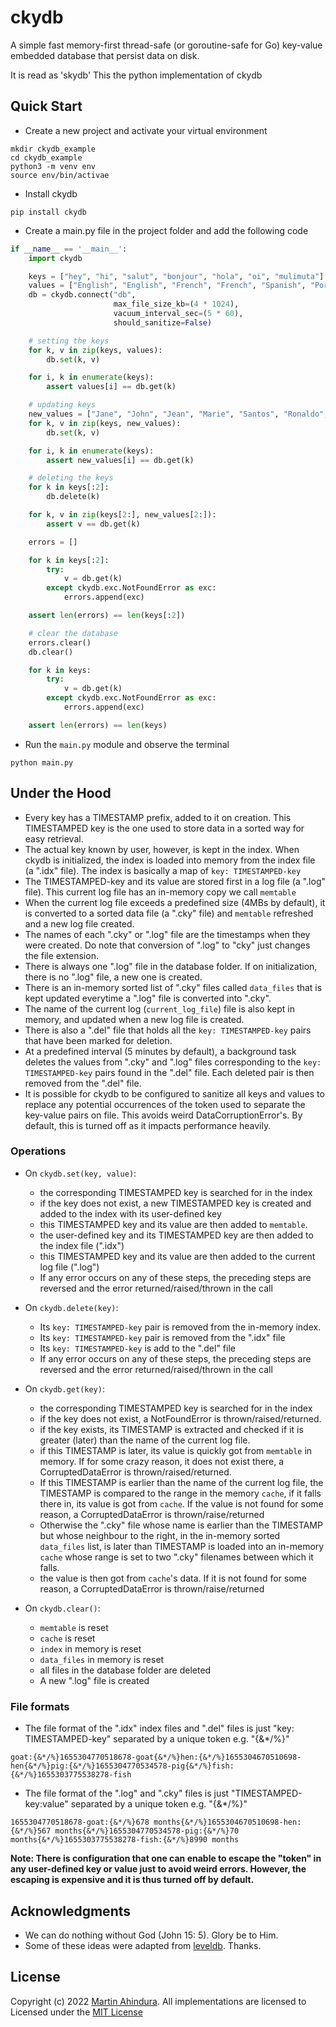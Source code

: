# ckydb

A simple fast memory-first thread-safe (or goroutine-safe for Go) key-value embedded database that persist data on disk.

It is read as 'skydb' This the python implementation of ckydb

## Quick Start

- Create a new project and activate your virtual environment

```shell
mkdir ckydb_example
cd ckydb_example
python3 -m venv env
source env/bin/activae
```

- Install ckydb

```shell
pip install ckydb
```

- Create a main.py file in the project folder and add the following code

```python
if __name__ == '__main__':
    import ckydb

    keys = ["hey", "hi", "salut", "bonjour", "hola", "oi", "mulimuta"]
    values = ["English", "English", "French", "French", "Spanish", "Portuguese", "Runyoro"]
    db = ckydb.connect("db",
                       max_file_size_kb=(4 * 1024),
                       vacuum_interval_sec=(5 * 60),
                       should_sanitize=False)

    # setting the keys
    for k, v in zip(keys, values):
        db.set(k, v)

    for i, k in enumerate(keys):
        assert values[i] == db.get(k)

    # updating keys
    new_values = ["Jane", "John", "Jean", "Marie", "Santos", "Ronaldo", "Aliguma"]
    for k, v in zip(keys, new_values):
        db.set(k, v)

    for i, k in enumerate(keys):
        assert new_values[i] == db.get(k)

    # deleting the keys
    for k in keys[:2]:
        db.delete(k)

    for k, v in zip(keys[2:], new_values[2:]):
        assert v == db.get(k)

    errors = []

    for k in keys[:2]:
        try:
            v = db.get(k)
        except ckydb.exc.NotFoundError as exc:
            errors.append(exc)

    assert len(errors) == len(keys[:2])

    # clear the database
    errors.clear()
    db.clear()

    for k in keys:
        try:
            v = db.get(k)
        except ckydb.exc.NotFoundError as exc:
            errors.append(exc)

    assert len(errors) == len(keys)

```

- Run the `main.py` module and observe the terminal

```shell
python main.py
```

## Under the Hood

- Every key has a TIMESTAMP prefix, added to it on creation. This TIMESTAMPED key is the one used to store data in a
  sorted way for easy retrieval.
- The actual key known by user, however, is kept in the index. When ckydb is initialized, the index is loaded into
  memory from the index file (a ".idx" file). The index is basically a map of `key: TIMESTAMPED-key`
- The TIMESTAMPED-key and its value are stored first in a log file (a ".log" file). This current log file has an
  in-memory copy we call `memtable`
- When the current log file exceeds a predefined size (4MBs by default), it is converted to a sorted data file (a ".cky"
  file) and `memtable` refreshed and a new log file created.
- The names of each ".cky" or ".log" file are the timestamps when they were created. Do note that conversion of ".log"
  to "cky" just changes the file extension.
- There is always one ".log" file in the database folder. If on initialization, there is no ".log" file, a new one is
  created.
- There is an in-memory sorted list of ".cky" files called `data_files` that is kept updated everytime a ".log" file is
  converted into ".cky".
- The name of the current log (`current_log_file`) file is also kept in memory, and updated when a new log file is
  created.
- There is also a ".del" file that holds all the `key: TIMESTAMPED-key` pairs that have been marked for deletion.
- At a predefined interval (5 minutes by default), a background task deletes the values from ".cky" and ".log" files
  corresponding to the `key: TIMESTAMPED-key` pairs found in the ".del" file. Each deleted pair is then removed from
  the ".del" file.
- It is possible for ckydb to be configured to sanitize all keys and values to replace any potential occurrences of the
  token used to separate the key-value pairs on file. This avoids weird DataCorruptionError's. By default, this is
  turned off as it impacts performance heavily.

### Operations

- On `ckydb.set(key, value)`:
    - the corresponding TIMESTAMPED key is searched for in the index
    - if the key does not exist, a new TIMESTAMPED key is created and added to the index with its user-defined key
    - this TIMESTAMPED key and its value are then added to `memtable`.
    - the user-defined key and its TIMESTAMPED key are then added to the index file (".idx")
    - this TIMESTAMPED key and its value are then added to the current log file (".log")
    - If any error occurs on any of these steps, the preceding steps are reversed and the error returned/raised/thrown
      in the call

- On `ckydb.delete(key)`:
    - Its `key: TIMESTAMPED-key` pair is removed from the in-memory index.
    - Its `key: TIMESTAMPED-key` pair is removed from the ".idx" file
    - Its `key: TIMESTAMPED-key` is add to the ".del" file
    - If any error occurs on any of these steps, the preceding steps are reversed and the error returned/raised/thrown
      in the call

- On `ckydb.get(key)`:
    - the corresponding TIMESTAMPED key is searched for in the index
    - if the key does not exist, a NotFoundError is thrown/raised/returned.
    - if the key exists, its TIMESTAMP is extracted and checked if it is greater (later) than the name of the current
      log file.
    - if this TIMESTAMP is later, its value is quickly got from `memtable` in memory. If for some crazy reason, it does
      not exist there, a CorruptedDataError is thrown/raised/returned.
    - If this TIMESTAMP is earlier than the name of the current log file, the TIMESTAMP is compared to the range in the
      memory `cache`, if it falls there in, its value is got from `cache`. If the value is not found for some reason, a
      CorruptedDataError is thrown/raise/returned
    - Otherwise the ".cky" file whose name is earlier than the TIMESTAMP but whose neighbour to the right, in the
      in-memory sorted `data_files` list, is later than TIMESTAMP is loaded into an in-memory `cache` whose range is set
      to two ".cky" filenames between which it falls.
    - the value is then got from `cache`'s data. If it is not found for some reason, a CorruptedDataError is
      thrown/raise/returned

- On `ckydb.clear()`:
    - `memtable` is reset
    - `cache` is reset
    - `index` in memory is reset
    - `data_files` in memory is reset
    - all files in the database folder are deleted
    - A new ".log" file is created

### File formats

- The file format of the ".idx" index files and  ".del" files is just "key:<token> TIMESTAMPED-key" separated by a
  unique token e.g. "{&*/%}"

```
goat:{&*/%}1655304770518678-goat{&*/%}hen:{&*/%}1655304670510698-hen{&*/%}pig:{&*/%}1655304770534578-pig{&*/%}fish:{&*/%}1655303775538278-fish
```

- The file format of the ".log" and ".cky" files is just  "TIMESTAMPED-key:<token>value" separated by a unique token
  e.g. "{&*/%}"

```
1655304770518678-goat:{&*/%}678 months{&*/%}1655304670510698-hen:{&*/%}567 months{&*/%}1655304770534578-pig:{&*/%}70 months{&*/%}1655303775538278-fish:{&*/%}8990 months
```

**Note: There is configuration that one can enable to escape the "token" in any user-defined key or value just to avoid
weird errors. However, the escaping is expensive and it is thus turned off by default.**

## Acknowledgments

- We can do nothing without God (John 15: 5). Glory be to Him.
- Some of these ideas were adapted from [leveldb](https://github.com/google/leveldb). Thanks.

## License

Copyright (c) 2022 [Martin Ahindura](https://github.com/tinitto). All implementations are licensed to Licensed under
the [MIT License](./LICENSE)
